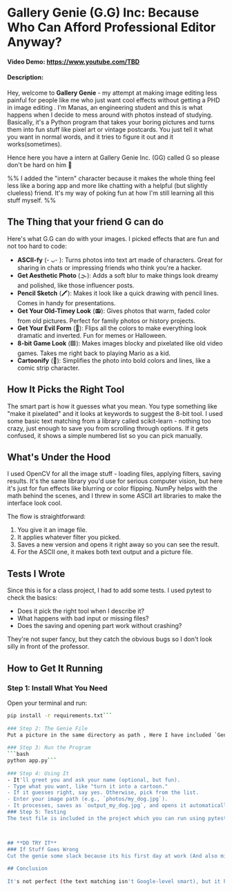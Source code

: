 # Gallery Genie (G.G) Inc: Because Who Can Afford Professional Editor Anyway?

#### Video Demo: https://www.youtube.com/TBD

#### Description:

Hey, welcome to **Gallery Genie** - my attempt at making image editing less painful for people like me who just want
cool effects without getting a PHD in image editing . I'm Manas, an engineering student and this is what happens when I
decide to mess around with photos instead of studying. Basically, it's a Python program that takes your boring pictures
and turns them into fun stuff like pixel art or vintage postcards. You just tell it what you want in normal words, and
it tries to figure it out and it works(sometimes).

Hence here you have a intern at Gallery Genie Inc. (GG) called G so please don't be hard on him 🥲

%% I added the "intern" character because it makes the whole thing feel less like a boring app and more like chatting
with a helpful (but slightly clueless) friend. It's my way of poking fun at how I'm still learning all this stuff
myself. %%

## The Thing that your friend G can do

Here's what G.G can do with your images. I picked effects that are fun and not too hard to code:

- **ASCII-fy** (- ᴗ- ): Turns photos into text art made of characters. Great for sharing in chats or impressing friends
  who think you're a hacker.
- **Get Aesthetic Photo** (🌫️): Adds a soft blur to make things look dreamy and polished, like those influencer posts.
- **Pencil Sketch** (🖍️): Makes it look like a quick drawing with pencil lines. Comes in handy for presentations.
- **Get Your Old-Timey Look** (📻): Gives photos that warm, faded color from old pictures. Perfect for family photos or
  history projects.
- **Get Your Evil Form** (🌈): Flips all the colors to make everything look dramatic and inverted. Fun for memes or
  Halloween.
- **8-bit Game Look** (🟩): Makes images blocky and pixelated like old video games. Takes me right back to playing Mario
  as a kid.
- **Cartoonify** (🧩): Simplifies the photo into bold colors and lines, like a comic strip character.

## How It Picks the Right Tool

The smart part is how it guesses what you mean. You type something like "make it pixelated" and it looks at keywords to
suggest the 8-bit tool. I used some basic text matching from a library called scikit-learn - nothing too crazy, just
enough to save you from scrolling through options. If it gets confused, it shows a simple numbered list so you can pick
manually.

## What's Under the Hood

I used OpenCV for all the image stuff - loading files, applying filters, saving results. It's the same library you'd use
for serious computer vision, but here it's just for fun effects like blurring or color flipping. NumPy helps with the
math behind the scenes, and I threw in some ASCII art libraries to make the interface look cool.

The flow is straightforward:

1. You give it an image file.
2. It applies whatever filter you picked.
3. Saves a new version and opens it right away so you can see the result.
4. For the ASCII one, it makes both text output and a picture file.

## Tests I Wrote

Since this is for a class project, I had to add some tests. I used pytest to check the basics:

- Does it pick the right tool when I describe it?
- What happens with bad input or missing files?
- Does the saving and opening part work without crashing?

They're not super fancy, but they catch the obvious bugs so I don't look silly in front of the professor.

## How to Get It Running

### Step 1: Install What You Need

Open your terminal and run:

```bash  
pip install -r requirements.txt```  
  
### Step 2: The Genie File  
Put a picture in the same directory as path , Here I have included `Genie.jpg` in the same folder as the script.  
  
### Step 3: Run the Program  
```bash  
python app.py```  
  
### Step 4: Using It  
- It'll greet you and ask your name (optional, but fun).  
- Type what you want, like "turn it into a cartoon."  
- If it guesses right, say yes. Otherwise, pick from the list.  
- Enter your image path (e.g., `photos/my_dog.jpg`).  
- It processes, saves as `output_my_dog.jpg`, and opens it automatically.  
### Step 5: Testing  
The test file is included in the project which you can run using pytest  



## **DO TRY IT** 
### If Stuff Goes Wrong  
Cut the genie some slack because its his first day at work (And also mine 😅)  
  
## Conclusion  
  
It's not perfect (the text matching isn't Google-level smart), but it helped me learn about image processing and various python concepts like ascii and making TUI's  
  